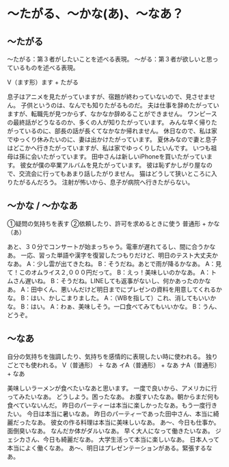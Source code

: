 # 〜たがる、〜かな(あ)、〜なあ？

## 〜たがる
〜たがる：第３者がしたいことを述べる表現。 〜がる：第３者が欲しいと思っているものを述べる表現。

V（ます形）ます + たがる

息子はアニメを見たがっていますが、宿題が終わっていないので、見させません。
子供というのは、なんでも知りたがるものだ。
夫は仕事を辞めたがっていますが、転職先が見つからず、なかなか辞めることができません。
ワンピースの最終話がどうなるのか、多くの人が知りたがっています。
みんな早く帰りたがっているのに、部長の話が長くてなかなか帰れません。
休日なので、私は家でゆっくり休みたいのに、妻は出かけたがっています。
夏休みなので妻と息子はどこかへ行きたがっていますが、私は家でゆっくりしたいんです。
いつも祖母は孫に会いたがっています。
田中さんは新しいiPhoneを買いたがっています。
彼女が僕の卒業アルバムを見たがっています。
彼は恥ずかしがり屋なので、交流会に行ってもあまり話したがりません。
猫はどうして狭いところに入りたがるんだろう。
注射が怖いから、息子が病院へ行きたがらない。


## 〜かな / 〜かなあ
①疑問の気持ちを表す ②依頼したり、許可を求めるときに使う
普通形 + かな（あ）

あと、３０分でコンサートが始まっちゃう。電車が遅れてるし、間に合うかなあ。
一応、習った単語や漢字を復習したつもりだけど、明日のテスト大丈夫かなあ。
A：少し雲が出てきたね。 B：そうだね。あとで雨が降るかなあ。
A：見て！このオムライス２,０００円だって。 B：えっ！美味しいのかなあ。
A：トムさん遅いね。 B：そうだね。LINEしても返事がないし、何かあったのかなあ。
A：田中くん、悪いんだけど明日までにプレゼンの資料を用意してくれるかな。 B：はい、かしこまりました。
A：（WBを指して）これ、消してもいいかな。 B：はい。
A：わぁ、美味しそう。一口食べてみてもいいかな。 B：うん、どうぞ。


## 〜なあ
自分の気持ちを強調したり、気持ちを感情的に表現したい時に使われる。 独りごとでも使われる。
V（普通形） ＋ なあ イA（普通形） + なあ ナA（普通形）+ なあ

美味しいラーメンが食べたいなあと思います。
一度で良いから、アメリカに行ってみたいなあ。
どうしよう。困ったなあ。
お腹すいたなあ。朝からまだ何も食べていないんだ。
昨日のパーティーは本当に楽しかったなあ。もう一度行きたい。
今日は本当に暑いなあ。
昨日のパーティーであった田中さん、本当に綺麗だったなあ。
彼女の作る料理は本当に美味しいなあ。
あ〜、今日も仕事か。面倒臭いなあ。
なんだか体がダルいなあ。
早く大人になって働きたいなあ。
ジェシカさん、今日も綺麗だなあ。
大学生活って本当に楽しいなあ。
日本人って本当によく働くなあ。
あ〜、明日はプレゼンテーションがある。緊張するなあ。